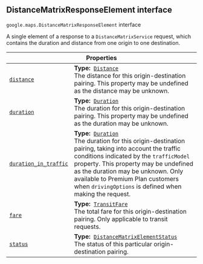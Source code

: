 
<h2 id="DistanceMatrixResponseElement">DistanceMatrixResponseElement interface</h2>
<p>
<code><span itemprop="path">google.maps</span>.<span itemprop="name">DistanceMatrixResponseElement</span></code>
interface
</p>
<p>A single element of a response to a <code>DistanceMatrixService</code> request, which contains the duration and distance from one origin to one destination.</p>
<div class="devsite-table-wrapper"><table class="properties responsive" summary="interface DistanceMatrixResponseElement - Properties">
<thead>
<tr><th colspan="2">Properties</th>
</tr></thead>
<tbody>
<tr id="DistanceMatrixResponseElement.distance">
<td itemprop="property"><code><a class="secret-link" href="#DistanceMatrixResponseElement.distance"><span>distance</span></a></code></td>
<td><div><strong>Type:</strong>&nbsp; <code><a href="Distance.md">Distance</a></code></div>
<div class="desc">The distance for this origin-destination pairing. This property may be undefined as the distance may be unknown.</div></td>
</tr>
<tr id="DistanceMatrixResponseElement.duration">
<td itemprop="property"><code><a class="secret-link" href="#DistanceMatrixResponseElement.duration"><span>duration</span></a></code></td>
<td><div><strong>Type:</strong>&nbsp; <code><a href="Duration.md">Duration</a></code></div>
<div class="desc">The duration for this origin-destination pairing. This property may be undefined as the duration may be unknown.</div></td>
</tr>
<tr id="DistanceMatrixResponseElement.duration_in_traffic">
<td itemprop="property"><code><a class="secret-link" href="#DistanceMatrixResponseElement.duration_in_traffic"><span>duration_in_traffic</span></a></code></td>
<td><div><strong>Type:</strong>&nbsp; <code><a href="Duration.md">Duration</a></code></div>
<div class="desc">The duration for this origin-destination pairing, taking into account the traffic conditions indicated by the <code>trafficModel</code> property. This property may be undefined as the duration may be unknown. Only available to Premium Plan customers when <code>drivingOptions</code> is defined when making the request.</div></td>
</tr>
<tr id="DistanceMatrixResponseElement.fare">
<td itemprop="property"><code><a class="secret-link" href="#DistanceMatrixResponseElement.fare"><span>fare</span></a></code></td>
<td><div><strong>Type:</strong>&nbsp; <code><a href="TransitFare.md">TransitFare</a></code></div>
<div class="desc">The total fare for this origin-destination pairing. Only applicable to transit requests.</div></td>
</tr>
<tr id="DistanceMatrixResponseElement.status">
<td itemprop="property"><code><a class="secret-link" href="#DistanceMatrixResponseElement.status"><span>status</span></a></code></td>
<td><div><strong>Type:</strong>&nbsp; <code><a href="DistanceMatrixElementStatus.md">DistanceMatrixElementStatus</a></code></div>
<div class="desc">The status of this particular origin-destination pairing.</div></td>
</tr>
</tbody>
</table></div>
<script src="replace_links.js"></script>
